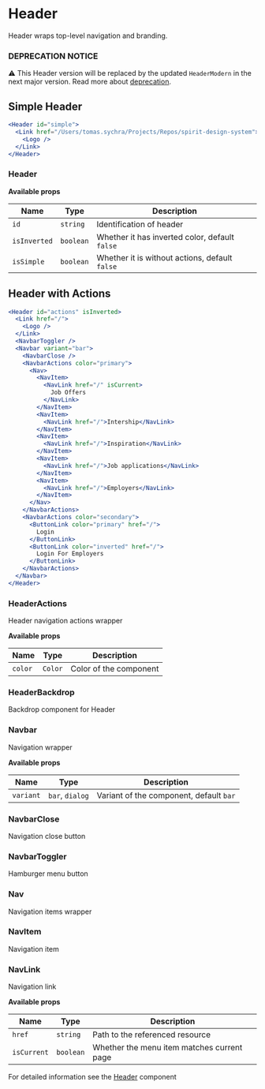 # Header

Header wraps top-level navigation and branding.

### DEPRECATION NOTICE

⚠️ This Header version will be replaced by the updated `HeaderModern` in the next major version. Read more about [deprecation][deprecated].

## Simple Header

```jsx
<Header id="simple">
  <Link href="/Users/tomas.sychra/Projects/Repos/spirit-design-system">
    <Logo />
  </Link>
</Header>
```

### Header

**Available props**

| Name         | Type      | Description                                    |
| ------------ | --------- | ---------------------------------------------- |
| `id`         | `string`  | Identification of header                       |
| `isInverted` | `boolean` | Whether it has inverted color, default `false` |
| `isSimple`   | `boolean` | Whether it is without actions, default `false` |

## Header with Actions

```jsx
<Header id="actions" isInverted>
  <Link href="/">
    <Logo />
  </Link>
  <NavbarToggler />
  <Navbar variant="bar">
    <NavbarClose />
    <NavbarActions color="primary">
      <Nav>
        <NavItem>
          <NavLink href="/" isCurrent>
            Job Offers
          </NavLink>
        </NavItem>
        <NavItem>
          <NavLink href="/">Intership</NavLink>
        </NavItem>
        <NavItem>
          <NavLink href="/">Inspiration</NavLink>
        </NavItem>
        <NavItem>
          <NavLink href="/">Job applications</NavLink>
        </NavItem>
        <NavItem>
          <NavLink href="/">Employers</NavLink>
        </NavItem>
      </Nav>
    </NavbarActions>
    <NavbarActions color="secondary">
      <ButtonLink color="primary" href="/">
        Login
      </ButtonLink>
      <ButtonLink color="inverted" href="/">
        Login For Employers
      </ButtonLink>
    </NavbarActions>
  </Navbar>
</Header>
```

### HeaderActions

Header navigation actions wrapper

**Available props**

| Name    | Type    | Description            |
| ------- | ------- | ---------------------- |
| `color` | `Color` | Color of the component |

### HeaderBackdrop

Backdrop component for Header

### Navbar

Navigation wrapper

**Available props**

| Name      | Type            | Description                             |
| --------- | --------------- | --------------------------------------- |
| `variant` | `bar`, `dialog` | Variant of the component, default `bar` |

### NavbarClose

Navigation close button

### NavbarToggler

Hamburger menu button

### Nav

Navigation items wrapper

### NavItem

Navigation item

### NavLink

Navigation link

**Available props**

| Name        | Type      | Description                                |
| ----------- | --------- | ------------------------------------------ |
| `href`      | `string`  | Path to the referenced resource            |
| `isCurrent` | `boolean` | Whether the menu item matches current page |

For detailed information see the [Header](https://github.com/lmc-eu/spirit-design-system/blob/main/packages/web/src/scss/components/Header/README.md) component

[deprecated]: https://github.com/lmc-eu/spirit-design-system/tree/main/packages/web-react/README.md#deprecations
